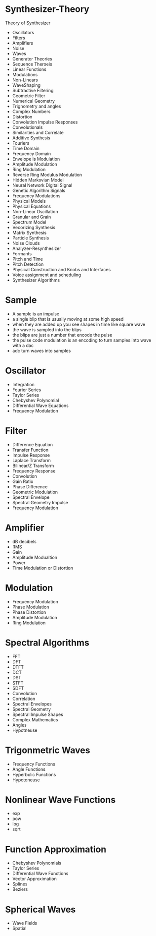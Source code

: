 # Synthesizer-Theory
Theory of Synthesizer  
* Oscillators 
* Filters
* Amplifiers
* Noise
* Waves
* Generator Theories
* Sequence Theroeis
* Linear Functions
* Modulations
* Non-Linears
* WaveShaping 
* Subtractive Filtering
* Geometric Filter 
* Numerical Geometry 
* Trignometry and angles
* Complex Numbers
* Distortion
* Convolution Impulse Responses
* Convolutionals
* Similarities and Correlate
* Additive Synthesis
* Fouriers 
* Time Domain
* Frequency Domain 
* Envelope is Modulation
* Amplitude Modulation
* Ring Modulation
* Reverse Ring Modulus Modulation 
* Hidden Markovian Model
* Neural Network Digital Signal
* Genetic Algorithm Signals
* Frequency Modulations
* Physical Models
* Physical Equations
* Non-Linear Oscillation
* Granular and Grain 
* Spectrum Model
* Vecorizing Synthesis
* Matrix Synthesis
* Particle Synthesis
* Noise Clouds
* Analyzer-Resynthesizer
* Formants 
* Pitch and Time
* Pitch Detection
* Physical Construction and Knobs and Interfaces
* Voice assignment and scheduling 
* Synthesizer Algorithms

# Sample
* A sample is an impulse
* a single blip that is usually moving at some high speed
* when they are added up you see shapes in time like square wave
* the wave is sampled into the blips
* the blips are just a number that encode the pulse
* the pulse code modulation is an encoding to turn samples into wave with a dac
* adc turn waves into samples

# Oscillator
* Integration
* Fourier Series
* Taylor Series 
* Chebyshev Polynomial
* Differential Wave Equations
* Frequency Modulation

# Filter
* Difference Equation
* Transfer Function
* Impulse Response
* Laplace Transform
* Bilinear/Z Transform
* Frequency Response 
* Convolution 
* Gain Ratio
* Phase Difference
* Geometric Modulation
* Spectral Envelope
* Spectral Geometry Impulse
* Frequency Modulation

# Amplifier
* dB decibels
* RMS 
* Gain
* Amplitude Modualtion
* Power
* Time Modulation or Distortion

# Modulation
* Frequency Modulation
* Phase Modulation
* Phase Distortion
* Amplitude Modulation
* Ring Modulation

# Spectral Algorithms
* FFT
* DFT
* DTFT
* DCT
* DST 
* STFT
* SDFT
* Convolution
* Correlation
* Spectral Envelopes
* Spectral Geometry
* Spectral Impulse Shapes
* Complex Mathematics
* Angles
* Hypotneuse

# Trigonmetric Waves 
* Frequency Functions
* Angle Functions
* Hyperbolic Functions
* Hypotoneuse

# Nonlinear Wave Functions
* exp
* pow
* log
* sqrt

# Function Approximation
* Chebyshev Polynomials
* Taylor Series
* Differential Wave Functions
* Vector Approximation
* Splines
* Beziers

# Spherical Waves 
* Wave Fields
* Spatial 




